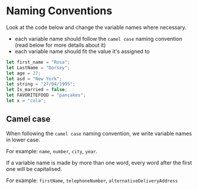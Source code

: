 # Naming Conventions

Look at the code below and change the variable names where necessary.

- each variable name should follow the `camel case` naming convention (read below for more details about it)
- each variable name should fit the value it's assigned to
 

```js
let first_name = "Rosa";
let LastName = "Dorsey";
let age = 27;
let asd = "New York";
let string = "27/04/1995";
let Is_married = false;
let FAVORITEFOOD = "pancakes";
let x = "cola";
```

## Camel case

When following the `camel case` naming convention, we write variable names in lower case.

For example: `name`, `number`, `city`, `year`.

If a variable name is made by more than one word, every word after the first one will be capitalised.

For example: `firstName`, `telephoneNumber`, `alternativeDeliveryAddress`